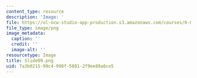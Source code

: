 ```yaml
---
content_type: resource
description: 'Image: '
file: https://ol-ocw-studio-app-production.s3.amazonaws.com/courses/6-004-computation-structures-spring-2017/7a3b021599c4998f58012f9ee89a6ce5_Slide09.png
file_type: image/png
image_metadata:
  caption: ''
  credit: ''
  image-alt: ''
resourcetype: Image
title: Slide09.png
uid: 7a3b0215-99c4-998f-5801-2f9ee89a6ce5
---
```

